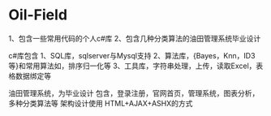 # Oil-Field
1、包含一些常用代码的个人c#库   2、包含几种分类算法的油田管理系统毕业设计

c#库包含
1、SQL库，sqlserver与Mysql支持
2、算法库，{Bayes，Knn，ID3等}和常用算法如，排序归一化等
3、工具库，字符串处理，上传，读取Excel，表格数据绑定等

油田管理系统，为毕业设计
包含，登录注册，官网首页，管理系统，图表分析，多种分类算法等
架构设计使用
HTML+AJAX+ASHX的方式
